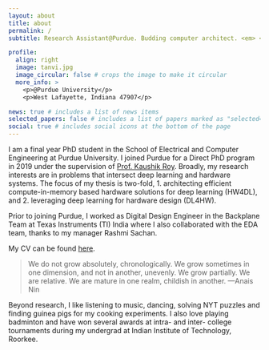 ```yaml
---
layout: about
title: about
permalink: /
subtitle: Research Assistant@Purdue. Budding computer architect. <em> <a href="https://www.goodreads.com/quotes/918451-remember-red-hope-is-a-good-thing-maybe-the-best">Hope is a good thing,...and no good thing ever dies.</a> <em> 

profile:
  align: right
  image: tanvi.jpg
  image_circular: false # crops the image to make it circular
  more_info: >
    <p>@Purdue University</p>
    <p>West Lafayette, Indiana 47907</p>

news: true # includes a list of news items
selected_papers: false # includes a list of papers marked as "selected={true}"
social: true # includes social icons at the bottom of the page
---
```


I am a final year PhD student in the School of Electrical and Computer Engineering at Purdue University. I joined Purdue for a Direct PhD program in 2019 under the supervision of [Prof. Kaushik Roy](https://engineering.purdue.edu/NRL). Broadly, my research interests are in problems that intersect deep learning and hardware systems. The focus of my thesis is two-fold, 1. architecting efficient compute-in-memory based hardware solutions for deep learning (HW4DL), and 2. leveraging deep learning for hardware design (DL4HW).
 
Prior to joining Purdue, I worked as Digital Design Engineer in the Backplane Team at Texas Instruments (TI) India where I also collaborated with the EDA team, thanks to my manager Rashmi Sachan.

My CV can be found [here](https://drive.google.com/file/d/1SGNF5Qbrt2pY18qAB5AU1QX0Shz8Gch9/view?usp=sharing).

> We do not grow absolutely, chronologically. We grow sometimes in one dimension, and not in another, unevenly. We grow partially. We are relative. We are mature in one realm, childish in another.
> —Anais Nin

Beyond research, I like listening to music, dancing, solving NYT puzzles and finding guinea pigs for my cooking experiments. I also love playing badminton and have won several awards at intra- and inter- college tournaments during my undergrad at Indian Institute of Technology, Roorkee.
